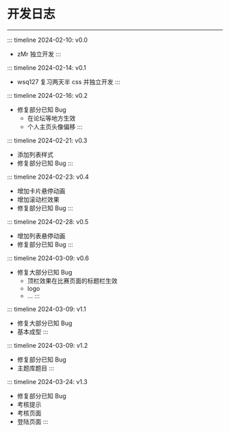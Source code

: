 # 开发日志
---
::: timeline 2024-02-10: v0.0
- zMr 独立开发
:::

::: timeline 2024-02-14: v0.1
- wsq127 复习两天半 css 并独立开发
:::

::: timeline 2024-02-16: v0.2
- 修复部分已知 Bug
  - 在论坛等地方生效
  - 个人主页头像偏移 
:::

::: timeline 2024-02-21: v0.3
- 添加列表样式
- 修复部分已知 Bug
:::

::: timeline 2024-02-23: v0.4
- 增加卡片悬停动画
- 增加滚动栏效果
- 修复部分已知 Bug
:::

::: timeline 2024-02-28: v0.5
- 增加列表悬停动画
- 修复部分已知 Bug
:::

::: timeline 2024-03-09: v0.6
- 修复大部分已知 Bug 
  - 顶栏效果在比赛页面的标题栏生效
  - logo
  - ...
:::

::: timeline 2024-03-09: v1.1
- 修复大部分已知 Bug 
- 基本成型
:::

::: timeline 2024-03-09: v1.2
- 修复部分已知 Bug 
- 主题库题目
:::

::: timeline 2024-03-24: v1.3
- 修复部分已知 Bug 
- 考核提示
- 考核页面
- 登陆页面
:::